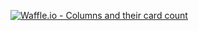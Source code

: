 [![Waffle.io - Columns and their card count](https://badge.waffle.io/mharbaugh22/ng-git-pages.svg?columns=all)](https://waffle.io/mharbaugh22/ng-git-pages)

